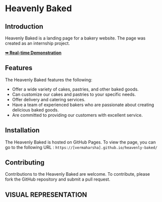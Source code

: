 # Heavenly Baked

## Introduction

Heavenly Baked is a landing page for a bakery website. The page was created as an internship project.

<a href="https://vermaharsha.github.io/heavenly-baked/"><strong>➥ Real-time Demonstration</strong></a>

## Features

The Heavenly Baked features the following:

* Offer a wide variety of cakes, pastries, and other baked goods.
* Can customize our cakes and pastries to your specific needs.
* Offer delivery and catering services.
* Have a team of experienced bakers who are passionate about creating delicious baked goods.
* Are committed to providing our customers with excellent service.

## Installation

The Heavenly Baked is hosted on GitHub Pages. To view the page, you can go to the following URL :
`https://[vermaharsha].github.io/heavenly-baked/`


## Contributing

Contributions to the Heavenly Baked are welcome. To contribute, please fork the GitHub repository and submit a pull request.


## VISUAL REPRESENTATION

